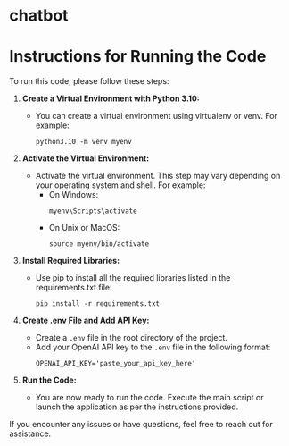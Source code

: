 # chatbot

# Instructions for Running the Code

To run this code, please follow these steps:

1. **Create a Virtual Environment with Python 3.10:**
   - You can create a virtual environment using virtualenv or venv. For example:
     ```
     python3.10 -m venv myenv
     ```

2. **Activate the Virtual Environment:**
   - Activate the virtual environment. This step may vary depending on your operating system and shell. For example:
     - On Windows:
       ```
       myenv\Scripts\activate
       ```
     - On Unix or MacOS:
       ```
       source myenv/bin/activate
       ```

3. **Install Required Libraries:**
   - Use pip to install all the required libraries listed in the requirements.txt file:
     ```
     pip install -r requirements.txt
     ```

4. **Create .env File and Add API Key:**
   - Create a `.env` file in the root directory of the project.
   - Add your OpenAI API key to the `.env` file in the following format:
     ```
     OPENAI_API_KEY='paste_your_api_key_here'
     ```

5. **Run the Code:**
   - You are now ready to run the code. Execute the main script or launch the application as per the instructions provided.

If you encounter any issues or have questions, feel free to reach out for assistance.
